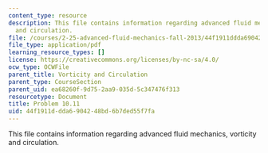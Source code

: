 ```yaml
---
content_type: resource
description: This file contains information regarding advanced fluid mechanics, vorticity
  and circulation.
file: /courses/2-25-advanced-fluid-mechanics-fall-2013/44f1911ddda6904248bd6b7ded55f7fa_MIT2_25F13_Problem10.11.pdf
file_type: application/pdf
learning_resource_types: []
license: https://creativecommons.org/licenses/by-nc-sa/4.0/
ocw_type: OCWFile
parent_title: Vorticity and Circulation
parent_type: CourseSection
parent_uid: ea68260f-9d75-2aa9-035d-5c347476f313
resourcetype: Document
title: Problem 10.11
uid: 44f1911d-dda6-9042-48bd-6b7ded55f7fa
---
```

This file contains information regarding advanced fluid mechanics, vorticity and circulation.